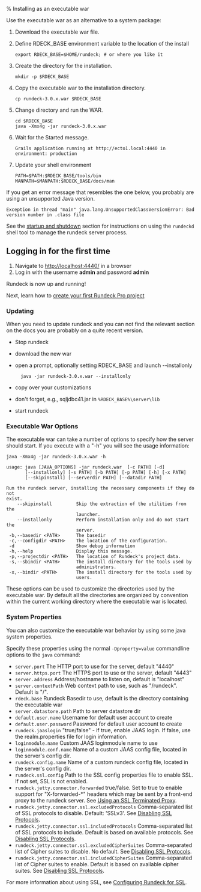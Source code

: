 % Installing as an executable war

Use the executable war as an alternative to a system package:

1. Download the executable war file.
1. Define RDECK_BASE environment variable to the location of the install

    ~~~~~~~ {.bash}
    export RDECK_BASE=$HOME/rundeck; # or where you like it
    ~~~~~~~

1. Create the directory for the installation.

    ~~~~~~~ {.bash}
    mkdir -p $RDECK_BASE
    ~~~~~~~

1. Copy the executable war to the installation directory.

    ~~~~~~~ {.bash}
    cp rundeck-3.0.x.war $RDECK_BASE
    ~~~~~~~

1. Change directory and run the WAR.

    ~~~~~~~ {.bash}
    cd $RDECK_BASE    
    java -Xmx4g -jar rundeck-3.0.x.war
    ~~~~~~~

1. Wait for the Started message.

    ~~~~~~~
    Grails application running at http://ecto1.local:4440 in environment: production
    ~~~~~~~

1. Update your shell environment

    ~~~~~~~ {.bash}
    PATH=$PATH:$RDECK_BASE/tools/bin
    MANPATH=$MANPATH:$RDECK_BASE/docs/man
    ~~~~~~~


If you get an error message that resembles the one below, you probably
are using an unsupported Java version.

    Exception in thread "main" java.lang.UnsupportedClassVersionError: Bad version number in .class file

See the [startup and shutdown](../maintenance/startup-and-shutdown.html) section for
instructions on using the ``rundeckd`` shell tool to manage the
rundeck server process.

## Logging in for the first time

1. Navigate to [http://localhost:4440/](http://localhost:4440/user/login) in a browser
1. Log in with the username **admin** and password **admin**

Rundeck is now up and running!

Next, learn how to [create your first Rundeck Pro project](../../manual/getting-started.html#project-setup)

### Updating

When you need to update rundeck and you can not find the relevant section on the docs you are probably on a quite recent version.

* Stop rundeck
* download the new war
* open a prompt, optionally setting RDECK_BASE and launch --installonly

        java -jar rundeck-3.0.x.war --installonly

* copy over your customizations
* don't forget, e.g., sqljdbc41.jar in `%RDECK_BASE%\server\lib`
* start rundeck

### Executable War Options

The executable war can take a number of options to specify how the server should start. If you execute with a "-h" you will see the usage information:

~~~~~~~~~~~~~~~~~~~~~~~~~~~~~~~~~~~~~~~~~~~~~~~~~ {.bash}
java -Xmx4g -jar rundeck-3.0.x.war -h
~~~~~~~~~~~~~~~~~~~~~~~~~~~~~~~~~~~~~~~~~~~~~~~~~

    usage: java [JAVA_OPTIONS] -jar rundeck.war  [-c PATH] [-d]
           [--installonly] [-s PATH] [-b PATH] [-p PATH] [-h] [-x PATH]
           [--skipinstall] [--serverdir PATH] [--datadir PATH]

    Run the rundeck server, installing the necessary components if they do not
    exist.
        --skipinstall         Skip the extraction of the utilities from the
                              launcher.
        --installonly         Perform installation only and do not start the
                              server.
     -b,--basedir <PATH>      The basedir
     -c,--configdir <PATH>    The location of the configuration.
     -d                       Show debug information
     -h,--help                Display this message.
     -p,--projectdir <PATH>   The location of Rundeck's project data.
     -s,--sbindir <PATH>      The install directory for the tools used by
                              administrators.
     -x,--bindir <PATH>       The install directory for the tools used by
                              users.

These options can be used to customize the directories used by the executable war.
By default all the directories are organized by convention within the current
working directory where the executable war is located.

### System Properties

You can also customize the executable war behavior by using some java system properties.

Specify these properties using the normal `-Dproperty=value` commandline options
to the `java` command:

* `server.port` The HTTP port to use for the server, default "4440"
* `server.https.port` The HTTPS port to use or the server, default "4443"
* `server.address` Address/hostname to listen on, default is "localhost"
* `server.contextPath` Web context path to use, such as "/rundeck". Default is "/".
* `rdeck.base` Rundeck Basedir to use, default is the directory containing the executable war
* `server.datastore.path` Path to server datastore dir
* `default.user.name`  Username for default user account to create
* `default.user.password` Password for default user account to create
* `rundeck.jaaslogin` "true/false" - if true, enable JAAS login. If false, use the realm.properties file for login information.
* `loginmodule.name` Custom JAAS loginmodule name to use
* `loginmodule.conf.name` Name of a custom JAAS config file, located in the server's config dir.
* `rundeck.config.name` Name of a custom rundeck config file, located in the server's config dir.
* `rundeck.ssl.config` Path to the SSL config properties file to enable SSL. If not set, SSL is not enabled.
* `rundeck.jetty.connector.forwarded` true/false. Set to true to enable support for "X-forwarded-\*" headers which may be sent by a front-end proxy to the rundeck server. See [Using an SSL Terminated Proxy](../security/configuring-ssl.html#using-an-ssl-terminated-proxy).
* `rundeck.jetty.connector.ssl.excludedProtocols` Comma-separated list of SSL protocols to disable. Default: 'SSLv3'. See [Disabling SSL Protocols](../security/configuring-ssl.html#disabling-ssl-protocols).
* `rundeck.jetty.connector.ssl.includedProtocols` Comma-separated list of SSL protocols to include. Default is based on available protocols. See [Disabling SSL Protocols](../security/configuring-ssl.html#disabling-ssl-protocols).
* `rundeck.jetty.connector.ssl.excludedCipherSuites` Comma-separated list of Cipher suites to disable. No default. See [Disabling SSL Protocols](../security/configuring-ssl.html#disabling-ssl-protocols).
* `rundeck.jetty.connector.ssl.includedCipherSuites` Comma-separated list of Cipher suites to enable. Default is based on available cipher suites. See [Disabling SSL Protocols](../security/configuring-ssl.html#disabling-ssl-protocols).

For more information about using SSL, see [Configuring Rundeck for SSL](../security/configuring-ssl.html).
